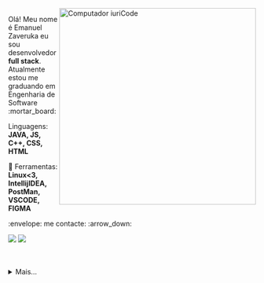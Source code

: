 <img src="https://raw.githubusercontent.com/MicaelliMedeiros/micaellimedeiros/master/image/computer-illustration.png" min-width="400px" max-width="400px" width="400px" align="right" alt="Computador iuriCode">

<p align="left"> 
  Olá! Meu nome é Emanuel Zaveruka eu sou desenvolvedor <strong>full stack</strong>.<br>
  Atualmente estou me graduando em Engenharia de Software :mortar_board:
</p>

<p align="left">
 Linguagens: <strong>JAVA, JS, C++, CSS, HTML</strong>
</p>

<p align="left">
  💼 Ferramentas: <strong>Linux<3, IntellijIDEA, PostMan, VSCODE, FIGMA</strong>
</p>

<p align="left">
  :envelope: me contacte: :arrow_down:
</p>
<p align="left">
  <a href="#" alt="Gmail">
  <img src="https://img.shields.io/badge/-Gmail-FF0000?style=flat-square&labelColor=FF0000&logo=gmail&logoColor=white&link=mailto:emanuelzaveruka@gmail.com" /></a>  <a href="#" alt="Linkedin"><img src="https://img.shields.io/badge/-Linkedin-0e76a8?style=flat-square&logo=Linkedin&logoColor=white&link=https://www.linkedin.com/in/emanuel-zaveruka-588148212/" /></a>

</p>  
<br>
<br>
<details>
<summary>Mais...</summary>
<div>
  <a href="https://github.com/emanuelzaveruka">
  <img height="150em" src="https://github-readme-stats.vercel.app/api?username=emanuelzaveruka&show_icons=true&theme=dracula&include_all_commits=true&count_private=true"/><img height="150em" src="https://github-readme-stats.vercel.app/api/top-langs/?username=emanuelzaveruka&layout=compact&langs_count=16&theme=dracula"/>
</div>
</details>
